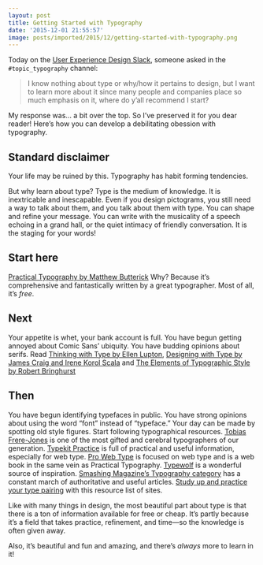 ```yaml
---
layout: post
title: Getting Started with Typography
date: '2015-12-01 21:55:57'
image: posts/imported/2015/12/getting-started-with-typography.png
---
```


Today on the [User Experience Design Slack](https://www.designerhangout.co/), someone asked in the `#topic_typography` channel:

> I know nothing about type or why/how it pertains to design, but I want to learn more about it since many people and companies place so much emphasis on it, where do y’all recommend I start?

My response was&hellip; a bit over the top. So I&rsquo;ve preserved it for you dear reader! Here&rsquo;s how you can develop a debilitating obession with typography.

## Standard disclaimer
Your life may be ruined by this. Typography has habit forming tendencies.

But why learn about type? Type is the medium of knowledge. It is inextricable and inescapable. Even if you design pictograms, you still need a way to talk about them, and you talk about them with type. You can shape and refine your message. You can write with the musicality of a speech echoing in a grand hall, or the quiet intimacy of friendly conversation. It is the staging for your words!

## Start here
[Practical Typography by Matthew Butterick](http://practicaltypography.com/) Why? Because it’s  comprehensive and fantastically written by a great typographer. Most of all, it’s *free*.

## Next
Your appetite is whet, your bank account is full. You have begun getting annoyed about Comic Sans&rsquo; ubiquity. You have budding opinions about serifs. Read [Thinking with Type by Ellen Lupton](http://amzn.com/1568989695), [Designing with Type by James Craig and Irene Korol Scala](http://amzn.com/0823014134) and [The Elements of Typographic Style by Robert Bringhurst](http://amzn.com/0881792128)

## Then
You have begun identifying typefaces in public. You have strong opinions about using the word &ldquo;font&rdquo; instead of &ldquo;typeface.&rdquo; Your day can be made by spotting old style figures. Start following typographical resources. [Tobias Frere-Jones](https://frerejones.com/blog) is one of the most gifted and cerebral typographers of our generation. [Typekit Practice](http://practice.typekit.com/) is full of practical and useful information, especially for web type. [Pro Web Type](https://prowebtype.com/) is focused on web type and is a web book in the same vein as Practical Typography. [Typewolf](https://www.typewolf.com/) is a wonderful source of inspiration. [Smashing Magazine&rsquo;s Typography category](http://www.smashingmagazine.com/tag/typography/) has a constant march of authoritative and useful articles. [Study up and practice your type pairing](https://css-tricks.com/sites-for-browsing-type-pairings/) with this resource list of sites.

Like with many things in design, the most beautiful part about type is that there is a ton of information available for free or cheap. It&rsquo;s partly because it&rsquo;s a field that takes practice, refinement, and time&mdash;so the knowledge is often given away.

Also, it&rsquo;s beautiful and fun and amazing, and there&rsquo;s *always* more to learn in it!

